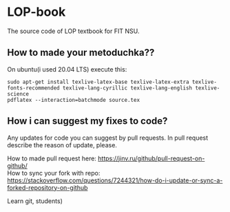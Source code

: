 # LOP-book
The source code of LOP textbook for FIT NSU.

## How to made your metoduchka??
On ubuntu(i used 20.04 LTS) execute this:
```
sudo apt-get install texlive-latex-base texlive-latex-extra texlive-fonts-recommended texlive-lang-cyrillic texlive-lang-english texlive-science
pdflatex --interaction=batchmode source.tex
```
## How i can suggest my fixes to code?
Any updates for code you can suggest by pull requests. In pull request describe the reason of update, please.

How to made pull request here: https://jinv.ru/github/pull-request-on-github/  
How to sync your fork with repo: https://stackoverflow.com/questions/7244321/how-do-i-update-or-sync-a-forked-repository-on-github

Learn git, students)
